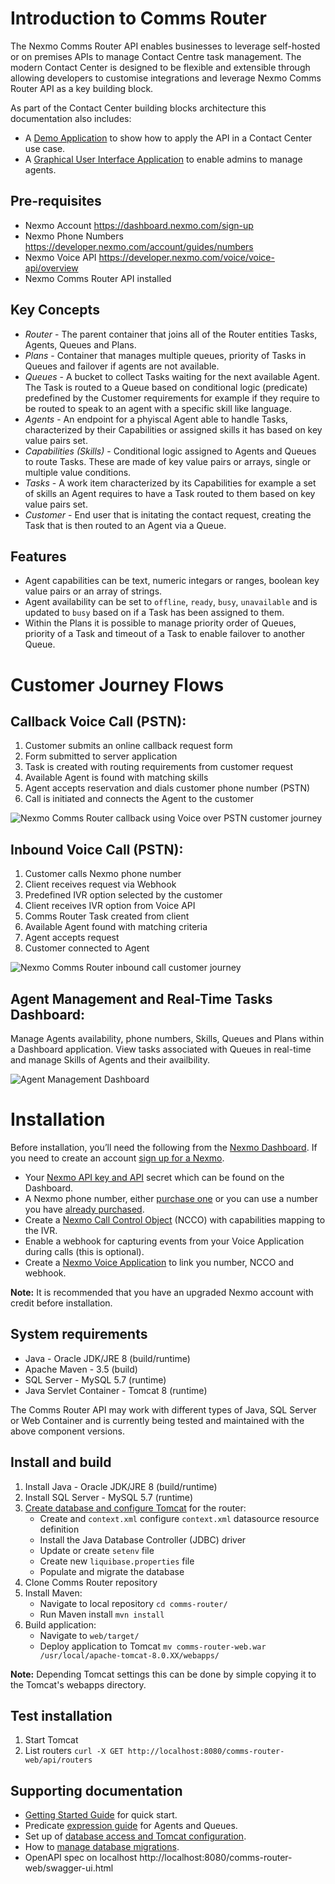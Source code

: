 # Introduction to Comms Router
The Nexmo Comms Router API enables businesses to leverage self-hosted or on premises APIs to manage Contact Centre task management. The modern Contact Center is designed to be flexible and extensible through allowing developers to customise integrations and leverage Nexmo Comms Router API as a key building block.

As part of the Contact Center building blocks architecture this documentation also includes:
* A [Demo Application](demo-application/README.md) to show how to apply the API in a Contact Center use case.
* A [Graphical User Interface Application](gui-application/README.md) to enable admins to manage agents.

## Pre-requisites
* Nexmo Account https://dashboard.nexmo.com/sign-up
* Nexmo Phone Numbers https://developer.nexmo.com/account/guides/numbers
* Nexmo Voice API https://developer.nexmo.com/voice/voice-api/overview
* Nexmo Comms Router API installed

## Key Concepts
* *Router* - The parent container that joins all of the Router entities Tasks, Agents, Queues and Plans.
* *Plans* - Container that manages multiple queues, priority of Tasks in Queues and failover if agents are not available.
* *Queues* - A bucket to collect Tasks waiting for the next available Agent. The Task is routed to a Queue based on conditional logic (predicate) predefined by the Customer requirements for example if they require to be routed to speak to an agent with a specific skill like language.
* *Agents* - An endpoint for a phyiscal Agent able to handle Tasks, characterized by their Capabilities or assigned skills it has based on key value pairs set.
* *Capabilities (Skills)* - Conditional logic assigned to Agents and Queues to route Tasks. These are made of key value pairs or arrays, single or multiple value conditions.
* *Tasks* - A work item characterized by its Capabilities for example a set of skills an Agent requires to have a Task routed to them based on key value pairs set.
* *Customer* - End user that is initating the contact request, creating the Task that is then routed to an Agent via a Queue.
  
## Features
* Agent capabilities can be text, numeric integars or ranges, boolean key value pairs or an array of strings.
* Agent availability can be set to `offline`, `ready`, `busy`, `unavailable` and is updated to `busy` based on if a Task has been assigned to them.
* Within the Plans it is possible to manage priority order of Queues, priority of a Task and timeout of a Task to enable failover to another Queue.

# Customer Journey Flows

## Callback Voice Call (PSTN):
1. Customer submits an online callback request form
2. Form submitted to server application
3. Task is created with routing requirements from customer request
4. Available Agent is found with matching skills
5. Agent accepts reservation and dials customer phone number (PSTN)
6. Call is initiated and connects the Agent to the customer

![Nexmo Comms Router callback using Voice over PSTN customer journey](to_do.png)

## Inbound Voice Call (PSTN):
1. Customer calls Nexmo phone number
2. Client receives request via Webhook
3. Predefined IVR option selected by the customer
4. Client receives IVR option from Voice API
5. Comms Router Task created from client
6. Available Agent found with matching criteria
7. Agent accepts request
8. Customer connected to Agent

![Nexmo Comms Router inbound call customer journey](to_do.png)

## Agent Management and Real-Time Tasks Dashboard:
Manage Agents availability, phone numbers, Skills, Queues and Plans within a Dashboard application. View tasks associated with Queues in real-time and manage Skills of Agents and their availbility.

![Agent Management Dashboard](to_do.png)

# Installation
Before installation, you’ll need the following from the [Nexmo Dashboard](https://dashboard.nexmo.com/sign-in). If you need to create an account [sign up for a Nexmo](https://dashboard.nexmo.com/sign-up).

* Your [Nexmo API key and API](https://dashboard.nexmo.com/settings) secret which can be found on the Dashboard.
* A Nexmo phone number, either [purchase one](https://dashboard.nexmo.com/buy-numbers) or you can use a number you have [already purchased](https://dashboard.nexmo.com/your-numbers).
* Create a [Nexmo Call Control Object](https://developer.nexmo.com/voice/voice-api/guides/ncco) (NCCO) with capabilities mapping to the IVR.
* Enable a webhook for capturing events from your Voice Application during calls (this is optional).
* Create a [Nexmo Voice Application](https://dashboard.nexmo.com/voice/create-application) to link you number, NCCO and webhook.

**Note:** It is recommended that you have an upgraded Nexmo account with credit before installation.

## System requirements
* Java - Oracle JDK/JRE 8 (build/runtime)
* Apache Maven - 3.5 (build)
* SQL Server - MySQL 5.7 (runtime)
* Java Servlet Container - Tomcat 8 (runtime)

The Comms Router API may work with different types of Java, SQL Server or Web Container and is currently being tested and maintained with the above component versions.

## Install and build
1. Install Java - Oracle JDK/JRE 8 (build/runtime)
2. Install SQL Server - MySQL 5.7 (runtime)
3. [Create database and configure Tomcat](docs/ConfiguringDatabaseAccess.md) for the router:
	- Create and `context.xml` configure `context.xml` datasource resource definition
	- Install the Java Database Controller (JDBC) driver
	- Update or create `setenv` file
	- Create new `liquibase.properties` file
	- Populate and migrate the database
4. Clone Comms Router repository
5. Install Maven:
	- Navigate to local repository `cd comms-router/`
	- Run Maven install `mvn install`
8. Build application:
	- Navigate to `web/target/`
	- Deploy application to Tomcat `mv comms-router-web.war /usr/local/apache-tomcat-8.0.XX/webapps/`

**Note:** Depending Tomcat settings this can be done by simple copying it to the Tomcat's webapps directory.

## Test installation
1. Start Tomcat
2. List routers `curl -X GET http://localhost:8080/comms-router-web/api/routers`

## Supporting documentation
* [Getting Started Guide](docs/GettingStartedGuide.md) for quick start.
* Predicate [expression guide](docs/ExpressionSyntax.md) for Agents and Queues.
* Set up of [database access and Tomcat configuration](docs/ConfiguringDatabaseAccess.md).
* How to [manage database migrations](docs/ManageDBMigrations.md).
* OpenAPI spec on localhost http://localhost:8080/comms-router-web/swagger-ui.html
